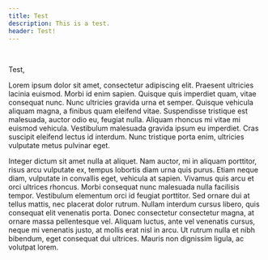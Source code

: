 ```yaml
---
title: Test
description: This is a test.
header: Test!
---
```


&nbsp;

Test,

Lorem ipsum dolor sit amet, consectetur adipiscing elit. Praesent ultricies lacinia euismod. Morbi id enim sapien. Quisque quis imperdiet quam, vitae consequat nunc. Nunc ultricies gravida urna et semper. Quisque vehicula aliquam magna, a finibus quam eleifend vitae. Suspendisse tristique est malesuada, auctor odio eu, feugiat nulla. Aliquam rhoncus mi vitae mi euismod vehicula. Vestibulum malesuada gravida ipsum eu imperdiet. Cras suscipit eleifend lectus id interdum. Nunc tristique porta enim, ultricies vulputate metus pulvinar eget.

Integer dictum sit amet nulla at aliquet. Nam auctor, mi in aliquam porttitor, risus arcu vulputate ex, tempus lobortis diam urna quis purus. Etiam neque diam, vulputate in convallis eget, vehicula at sapien. Vivamus quis arcu et orci ultrices rhoncus. Morbi consequat nunc malesuada nulla facilisis tempor. Vestibulum elementum orci id feugiat porttitor. Sed ornare dui at tellus mattis, nec placerat dolor rutrum. Nullam interdum cursus libero, quis consequat elit venenatis porta. Donec consectetur consectetur magna, at ornare massa pellentesque vel. Aliquam luctus, ante vel venenatis cursus, neque mi venenatis justo, at mollis erat nisl in arcu. Ut rutrum nulla et nibh bibendum, eget consequat dui ultrices. Mauris non dignissim ligula, ac volutpat lorem.
